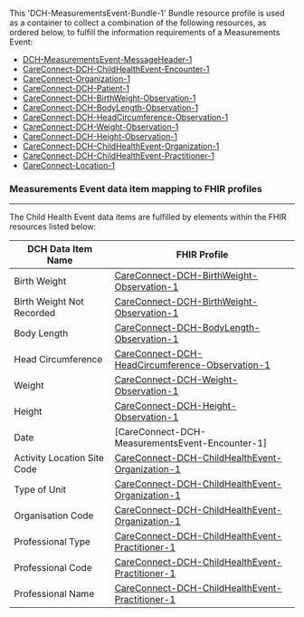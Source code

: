 This 'DCH-MeasurementsEvent-Bundle-1' Bundle resource profile is used as a container to collect a combination of the following resources, as ordered below, to fulfill the information requirements of a Measurements Event:

- [DCH-MeasurementsEvent-MessageHeader-1]
- [CareConnect-DCH-ChildHealthEvent-Encounter-1]
- [CareConnect-Organization-1]
- [CareConnect-DCH-Patient-1]
- [CareConnect-DCH-BirthWeight-Observation-1]
- [CareConnect-DCH-BodyLength-Observation-1]
- [CareConnect-DCH-HeadCircumference-Observation-1]
- [CareConnect-DCH-Weight-Observation-1]
- [CareConnect-DCH-Height-Observation-1]
- [CareConnect-DCH-ChildHealthEvent-Organization-1]
- [CareConnect-DCH-ChildHealthEvent-Practitioner-1]
- [CareConnect-Location-1]

###  Measurements Event data item mapping to FHIR profiles ###
----------
The Child Health Event data items are fulfilled by elements within the FHIR resources listed below:

| DCH Data Item Name          | FHIR Profile                                       |
|-----------------------------|----------------------------------------------------|
| Birth Weight                | [CareConnect-DCH-BirthWeight-Observation-1]        |
| Birth Weight Not Recorded   | [CareConnect-DCH-BirthWeight-Observation-1]        |
| Body Length                 | [CareConnect-DCH-BodyLength-Observation-1]         |
| Head Circumference          | [CareConnect-DCH-HeadCircumference-Observation-1]  |
| Weight                      | [CareConnect-DCH-Weight-Observation-1]             |
| Height                      | [CareConnect-DCH-Height-Observation-1]             |
| Date                        | [CareConnect-DCH-MeasurementsEvent-Encounter-1]    |
| Activity Location Site Code | [CareConnect-DCH-ChildHealthEvent-Organization-1] |
| Type of Unit                | [CareConnect-DCH-ChildHealthEvent-Organization-1] |
| Organisation Code           | [CareConnect-DCH-ChildHealthEvent-Organization-1] |
| Professional Type           | [CareConnect-DCH-ChildHealthEvent-Practitioner-1] |
| Professional Code           | [CareConnect-DCH-ChildHealthEvent-Practitioner-1] |
| Professional Name           | [CareConnect-DCH-ChildHealthEvent-Practitioner-1] |
                                                                                                   

[DCH-MeasurementsEvent-MessageHeader-1]:dch-measurementsevent-messageheader-1.html
[CareConnect-DCH-ChildHealthEvent-Encounter-1]:careconnect-dch-childhealthevent-encounter-1.html
[CareConnect-Organization-1]:careconnect-organization-1.html
[CareConnect-DCH-Patient-1]:careconnect-dch-patient-1.html
[CareConnect-DCH-BirthWeight-Observation-1]:careconnect-dch-birthweight-observation-1.html
[CareConnect-DCH-BodyLength-Observation-1]:careconnect-dch-bodylength-observation-1.html
[CareConnect-DCH-HeadCircumference-Observation-1]:careconnect-dch-headcircumference-observation-1.html
[CareConnect-DCH-Weight-Observation-1]:careconnect-dch-weight-observation-1.html
[CareConnect-DCH-Height-Observation-1]:careconnect-dch-height-observation-1.html
[CareConnect-DCH-ChildHealthEvent-Organization-1]:careconnect-dch-childhealthevent-organization-1.html
[CareConnect-DCH-ChildHealthEvent-Practitioner-1]:careconnect-dch-childhealthevent-practitioner-1.html
[CareConnect-Location-1]:careconnect-location-1.html